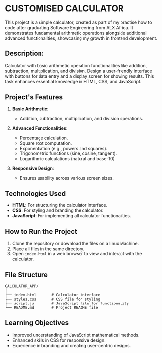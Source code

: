 # CUSTOMISED CALCULATOR

This project is a simple calculator, created as part of my practise how to code after graduating Software Engineering from ALX Africa. It demonstrates fundamental arithmetic operations alongside additional advanced functionalities, showcasing my growth in frontend development.


## **Description**:
 Calculator with basic arithmetic operation functionalities like addition, subtraction, multiplication, and division. Design a user-friendly interface with buttons for data entry and a display screen for showing results. This task enhances essential knowledge in HTML, CSS, and JavaScript.

## Project's Features
1. **Basic Arithmetic**:
   - Addition, subtraction, multiplication, and division operations.

2. **Advanced Functionalities**:
   - Percentage calculation.
   - Square root computation.
   - Exponentiation (e.g., powers and squares).
   - Trigonometric functions (sine, cosine, tangent).
   - Logarithmic calculations (natural and base-10)

4. **Responsive Design**:
   - Ensures usability across various screen sizes.

## Technologies Used
- **HTML**: For structuring the calculator interface.
- **CSS**: For styling and branding the calculator.
- **JavaScript**: For implementing all calculator functionalities.

## How to Run the Project
1. Clone the repository or download the files on a linux Machine.
2. Place all files in the same directory.
3. Open `index.html` in a web browser to view and interact with the calculator.

## File Structure
```
CALCULATOR_APP/
│
├── index.html       # Calculator interface
├── styles.css       # CSS file for styling
├── script.js        # JavaScript file for functionality
└── README.md        # Project README file
```

## Learning Objectives
- Improved understanding of JavaScript mathematical methods.
- Enhanced skills in CSS for responsive design.
- Experience in branding and creating user-centric designs.
